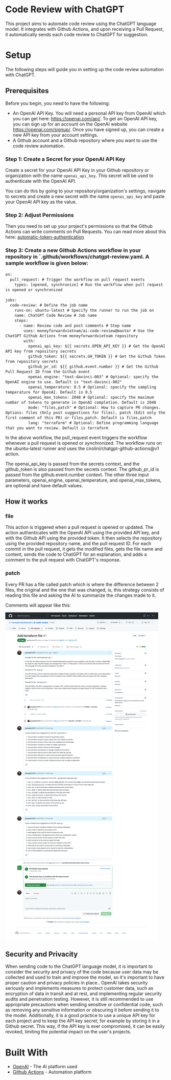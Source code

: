 # Code Review with ChatGPT

This project aims to automate code review using the ChatGPT language model. It integrates with Github Actions, and upon receiving a Pull Request, it automatically sends each code review to ChatGPT for suggestion.

# Setup

The following steps will guide you in setting up the code review automation with ChatGPT.

## Prerequisites

Before you begin, you need to have the following:

- An OpenAI API Key. You will need a personal API key from OpenAI which you can get here: https://openai.com/api/. To get an OpenAI API key, you can sign up for an account on the OpenAI website https://openai.com/signup/. Once you have signed up, you can create a new API key from your account settings.
- A Github account and a Github repository where you want to use the code review automation.

### Step 1: Create a Secret for your OpenAI API Key

Create a secret for your OpenAI API Key in your Github repository or organization with the name `openai_api_key`. This secret will be used to authenticate with the OpenAI API.

You can do this by going to your repository/organization's settings, navigate to secrets and create a new secret with the name `openai_api_key` and paste your OpenAI API key as the value.

### Step 2: Adjust Permissions

Then you need to set up your project's permissions so that the Github Actions can write comments on Pull Requests. You can read more about this here: [automatic-token-authentication](https://docs.github.com/en/actions/security-guides/automatic-token-authentication#modifying-the-permissions-for-the-github_token)

### Step 3: Create a new Github Actions workflow in your repository in `.github/workflows/chatgpt-review.yaml. A sample workflow is given below:

```
on:
  pull_request: # Trigger the workflow on pull request events
    types: [opened, synchronize] # Run the workflow when pull request is opened or synchronized

jobs:
  code-review: # Define the job name
    runs-on: ubuntu-latest # Specify the runner to run the job on
    name: ChatGPT Code Review # Job name
    steps:
      - name: Review code and post comments # Step name
        uses: moneyforwardvietnam/ai-code-review@master # Use the ChatGPT Github Actions from moneyforwardvietnam repository
        with:
          openai_api_key: ${{ secrets.OPEN_API_KEY }} # Get the OpenAI API key from repository secrets
          github_token: ${{ secrets.GH_TOKEN }} # Get the Github Token from repository secrets
          github_pr_id: ${{ github.event.number }} # Get the Github Pull Request ID from the Github event
          openai_engine: "text-davinci-003" # Optional: specify the OpenAI engine to use. Default is "text-davinci-002"
          openai_temperature: 0.5 # Optional: specify the sampling temperature for OpenAI. Default is 0.5
          openai_max_tokens: 2048 # Optional: specify the maximum number of tokens to generate in OpenAI completion. Default is 2048
          mode: "files,patch" # Optional: How to capture PR changes. Options: files (Only post suggestions for files), patch (Edit only the first comment of this PR) or files,patch. Default is files,patch
          lang: "terraform" # Optional: Define programming language that you want to review. Default is terraform
```

In the above workflow, the pull_request event triggers the workflow whenever a pull request is opened or synchronized. The workflow runs on the ubuntu-latest runner and uses the cirolini/chatgpt-github-actions@v1 action.

The openai_api_key is passed from the secrets context, and the github_token is also passed from the secrets context. The github_pr_id is passed from the github.event.number context. The other three input parameters, openai_engine, openai_temperature, and openai_max_tokens, are optional and have default values.

## How it works

### file

This action is triggered when a pull request is opened or updated. The action authenticates with the OpenAI API using the provided API key, and with the Github API using the provided token. It then selects the repository using the provided repository name, and the pull request ID.
For each commit in the pull request, it gets the modified files, gets the file name and content, sends the code to ChatGPT for an explanation, and adds a comment to the pull request with ChatGPT's response.

### patch

Every PR has a file called patch which is where the difference between 2 files, the original and the one that was changed, is, this strategy consists of reading this file and asking the AI to summarize the changes made to it.

Comments will appear like this:

![chatgptcommentonpr](img/chatgpt-comment-on-pr.png "ChatGPT comment on PR")

## Security and Privacity

When sending code to the ChatGPT language model, it is important to consider the security and privacy of the code because user data may be collected and used to train and improve the model, so it's important to have proper caution and privacy policies in place.. OpenAI takes security seriously and implements measures to protect customer data, such as encryption of data in transit and at rest, and implementing regular security audits and penetration testing. However, it is still recommended to use appropriate precautions when sending sensitive or confidential code, such as removing any sensitive information or obscuring it before sending it to the model. Additionally, it is a good practice to use a unique API key for each project and to keep the API key secret, for example by storing it in a Github secret. This way, if the API key is ever compromised, it can be easily revoked, limiting the potential impact on the user's projects.

# Built With

- [OpenAI](https://openai.com/) - The AI platform used
- [Github Actions](https://github.com/features/actions) - Automation platform
